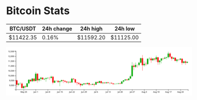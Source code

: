 # Bitcoin Stats

BTC/USDT|24h change|24h high|24h low|
|---|---|---|---|
|$11422.35|0.16%|$11592.20|$11125.00|

<img src="./chart.svg">
